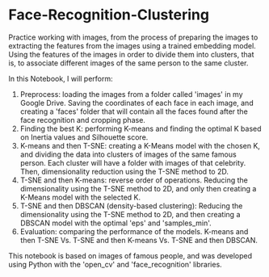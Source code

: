 # Face-Recognition-Clustering
Practice working with images, from the process of preparing the images to extracting the features from the images using a trained embedding model. Using the features of the images in order to divide them into clusters, that is, to associate different images of the same person to the same cluster.

In this Notebook, I will perform:

1. Preprocess: loading the images from a folder called 'images' in my Google Drive. Saving the coordinates of each face in each image, and creating a 'faces' folder that will contain all the faces found after the face recognition and cropping phase.
2. Finding the best K: performing K-means and finding the optimal K based on Inertia values and Silhouette score.
3. K-means and then T-SNE: creating a K-Means model with the chosen K, and dividing the data into clusters of images of the same famous person. Each cluster will have a folder with images of that celebrity. Then, dimensionality reduction using the T-SNE method to 2D.
4. T-SNE and then K-means: reverse order of operations. Reducing the dimensionality using the T-SNE method to 2D, and only then creating a K-Means model with the selected K.
5. T-SNE and then DBSCAN (density-based clustering): Reducing the dimensionality using the T-SNE method to 2D, and then creating a DBSCAN model with the optimal 'eps' and 'samples_min'.
6. Evaluation: comparing the performance of the models. K-means and then T-SNE Vs. T-SNE and then K-means Vs. T-SNE and then DBSCAN.

This notebook is based on images of famous people, and was developed using Python with the 'open_cv' and 'face_recognition' libraries.
